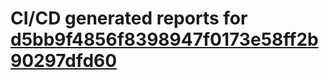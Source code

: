 # CI/CD generated reports for [d5bb9f4856f8398947f0173e58ff2b90297dfd60](https://github.com/hydephp/develop/commit/d5bb9f4856f8398947f0173e58ff2b90297dfd60)
